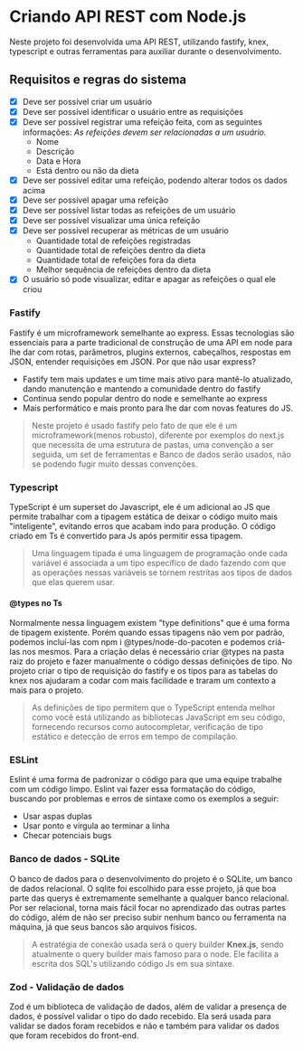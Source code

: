 # Criando API REST com Node.js
Neste projeto foi desenvolvida uma API REST, utilizando fastify, knex, typescript e outras ferramentas para auxiliar durante o desenvolvimento.
## Requisitos e regras do sistema
- [x] Deve ser possível criar um usuário
- [x] Deve ser possível identificar o usuário entre as requisições
- [x] Deve ser possível registrar uma refeição feita, com as seguintes informações:
    *As refeições devem ser relacionadas a um usuário.*
    - Nome
    - Descrição
    - Data e Hora
    - Está dentro ou não da dieta
- [x] Deve ser possível editar uma refeição, podendo alterar todos os dados acima
- [x] Deve ser possível apagar uma refeição
- [x] Deve ser possível listar todas as refeições de um usuário
- [x] Deve ser possível visualizar uma única refeição
- [x] Deve ser possível recuperar as métricas de um usuário
    - Quantidade total de refeições registradas
    - Quantidade total de refeições dentro da dieta
    - Quantidade total de refeições fora da dieta
    - Melhor sequência de refeições dentro da dieta
- [x] O usuário só pode visualizar, editar e apagar as refeições o qual ele criou
### Fastify 
Fastify é um microframework semelhante ao express. Essas tecnologias são essenciais para a parte tradicional de construção de uma API em node para lhe dar com rotas, parâmetros, plugins externos, cabeçalhos, respostas em JSON, entender requisições em JSON.
Por que não usar express?
- Fastify tem mais updates e um time mais ativo para mantê-lo atualizado, dando manutenção e mantendo a comunidade dentro do fastify
- Continua sendo popular dentro do node e semelhante ao express
- Mais performático e mais pronto para lhe dar com novas features do JS.
> Neste projeto é usado fastify pelo fato de que ele é um microframework(menos robusto), diferente por exemplos do next.js que necessita de uma estrutura de pastas, uma convenção a ser seguida, um set de ferramentas e Banco de dados serão usados, não se podendo fugir muito dessas convenções.
### Typescript
TypeScript é um superset do Javascript, ele é um adicional ao JS que permite trabalhar com a tipagem estática de deixar o código muito mais "inteligente", evitando erros que acabam indo para produção. O código criado em Ts é convertido para Js após permitir essa tipagem.
>Uma linguagem tipada é uma linguagem de programação onde cada variável é associada a um tipo específico de dado fazendo com que as operações nessas variáveis se tornem restritas aos tipos de dados que elas querem usar.
#### @types no Ts
Normalmente nessa linguagem existem "type definitions" que é uma forma de tipagem existente. Porém quando essas tipagens não vem por padrão, podemos incluí-las com npm i @types/node-do-pacoten e podemos criá-las nos mesmos.
Para a criação delas é necessário criar @types na pasta raiz do projeto e fazer manualmente o código dessas definições de tipo.
No projeto criar o tipo de requisição do fastify e os tipos para as tabelas do knex nos ajudaram a codar com mais facilidade e traram um contexto a mais para o projeto.
>As definições de tipo permitem que o TypeScript entenda melhor como você está utilizando as bibliotecas JavaScript em seu código, fornecendo recursos como autocompletar, verificação de tipo estático e detecção de erros em tempo de compilação.
### ESLint
Eslint é uma forma de padronizar o código para que uma equipe trabalhe com um código limpo. Eslint vai fazer essa formatação do código, buscando por problemas e erros de sintaxe como os exemplos a seguir:
- Usar aspas duplas
- Usar ponto e vírgula ao terminar a linha
- Checar potenciais bugs	
### Banco de dados - SQLite
O banco de dados para o desenvolvimento do projeto é o SQLite, um banco de dados relacional. O sqlite foi escolhido para esse projeto, já que boa parte das querys é extremamente semelhante a qualquer banco relacional. Por ser relacional, torna mais fácil focar no aprendizado das outras partes do código, além de não ser preciso subir nenhum banco ou ferramenta na máquina, já que seus bancos são arquivos físicos.
>A estratégia de conexão usada será o query builder **Knex.js**, sendo atualmente o query builder mais famoso para o node. Ele facilita a escrita dos SQL's utilizando código Js em sua sintaxe.
### Zod - Validação de dados
Zod é um biblioteca de validação de dados, além de validar a presença de dados, é possível validar o tipo do dado recebido. Ela será usada para validar se dados foram recebidos e não e também para validar os dados que foram recebidos do front-end.


